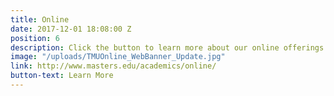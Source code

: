 ```yaml
---
title: Online
date: 2017-12-01 18:08:00 Z
position: 6
description: Click the button to learn more about our online offerings.
image: "/uploads/TMUOnline_WebBanner_Update.jpg"
link: http://www.masters.edu/academics/online/
button-text: Learn More
---
```


